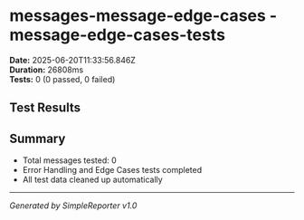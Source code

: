 # messages-message-edge-cases - message-edge-cases-tests

**Date:** 2025-06-20T11:33:56.846Z  
**Duration:** 26808ms  
**Tests:** 0 (0 passed, 0 failed)

## Test Results



## Summary

- Total messages tested: 0
- Error Handling and Edge Cases tests completed
- All test data cleaned up automatically

---
*Generated by SimpleReporter v1.0*
